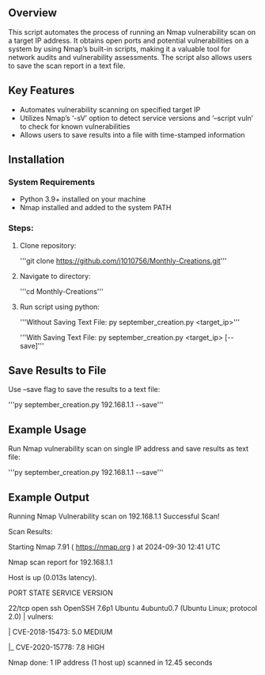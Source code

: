 ## Overview
This script automates the process of running an Nmap vulnerability scan on a target IP address. It obtains open ports and potential vulnerabilities on a system by using Nmap’s built-in scripts, making it a valuable tool for network audits and vulnerability assessments. The script also allows users to save the scan report in a text file.

## Key Features
- Automates vulnerability scanning on specified target IP
- Utilizes Nmap’s ‘-sV’ option to detect service versions and ‘–script vuln’ to check for known vulnerabilities
- Allows users to save results into a file with time-stamped information

## Installation

### System Requirements
- Python 3.9+ installed on your machine
- Nmap installed and added to the system PATH

### Steps:
1. Clone repository:

    '''git clone https://github.com/j1010756/Monthly-Creations.git'''

2. Navigate to directory:

    '''cd Monthly-Creations'''


3. Run script using python:
   
    '''Without Saving Text File: py september_creation.py <target_ip>'''
   
    '''With Saving Text File: py september_creation.py <target_ip> [--save]'''

## Save Results to File
Use –save flag to save the results to a text file:

'''py september_creation.py 192.168.1.1 --save'''

## Example Usage
Run Nmap vulnerability scan on single IP address and save results as text file:

'''py september_creation.py 192.168.1.1 --save'''
 
## Example Output
Running Nmap Vulnerability scan on 192.168.1.1
Successful Scan! 

Scan Results: 

Starting Nmap 7.91 ( https://nmap.org ) at 2024-09-30 12:41 UTC 

Nmap scan report for 192.168.1.1 

Host is up (0.013s latency).

PORT STATE SERVICE VERSION

22/tcp open     ssh            OpenSSH 7.6p1 Ubuntu 4ubuntu0.7 (Ubuntu Linux; protocol 2.0) | vulners: 

| CVE-2018-15473: 5.0 MEDIUM 

|_ CVE-2020-15778: 7.8 HIGH 

Nmap done: 1 IP address (1 host up) scanned in 12.45 seconds
